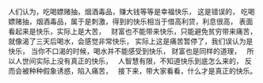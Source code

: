 人们认为，吃喝嫖赌抽，烟酒毒品，赚大钱等等是幸福快乐，
这是错误的，
吃喝嫖赌抽，烟酒毒品，属于是刺激，得到的快乐相当于借高利贷，利息很高，
表面看起来是快乐，实际上是大苦，
&nbsp;
财富也不能带来快乐，只能避免贫穷带来痛苦，
就像渴了三天后喝水，会感觉非常快乐，
实际上这是痛苦暂停了，我们误认为是快乐，
当你不口渴的时候，喝水并不能感受到快乐，
财富也是同样的道理，
&nbsp;
所以人世间实际上没有真正的快乐，
&nbsp;
人智慧有限，不知道快乐到底怎么来的，
反而会被种种假象诱惑，陷入痛苦，
&nbsp;
接下来，带大家看看，什么才是真正的快乐。